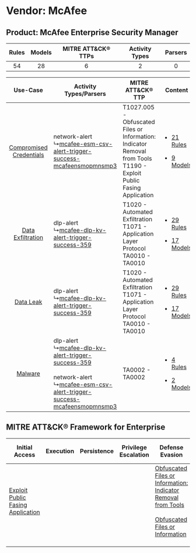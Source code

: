 Vendor: McAfee
==============
Product: McAfee Enterprise Security Manager
-------------------------------------------
| Rules | Models | MITRE ATT&CK® TTPs | Activity Types | Parsers |
|:-----:|:------:|:------------------:|:--------------:|:-------:|
|  54   |   28   |         6          |       2        |    0    |

|    Use-Case    | Activity Types/Parsers    | MITRE ATT&CK® TTP    | Content    |
|:----:| ---- | ---- | ---- |
| [Compromised Credentials](../../../UseCases/uc_compromised_credentials.md) |  network-alert<br> ↳[mcafee-esm-csv-alert-trigger-success-mcafeensmopmnsmp3](Ps/pC_mcafeeesmcsvalerttriggersuccessmcafeensmopmnsmp3.md)<br>    | T1027.005 - Obfuscated Files or Information: Indicator Removal from Tools<br>T1190 - Exploit Public Fasing Application<br> | [<ul><li>21 Rules</li></ul><ul><li>9 Models</li></ul>](RM/r_m_mcafee_mcafee_enterprise_security_manager_Compromised_Credentials.md) |
|       [Data Exfiltration](../../../UseCases/uc_data_exfiltration.md)       |  dlp-alert<br> ↳[mcafee-dlp-kv-alert-trigger-success-359](Ps/pC_mcafeedlpkvalerttriggersuccess359.md)<br>    | T1020 - Automated Exfiltration<br>T1071 - Application Layer Protocol<br>TA0010 - TA0010<br>    | [<ul><li>29 Rules</li></ul><ul><li>17 Models</li></ul>](RM/r_m_mcafee_mcafee_enterprise_security_manager_Data_Exfiltration.md)      |
|    [Data Leak](../../../UseCases/uc_data_leak.md)    |  dlp-alert<br> ↳[mcafee-dlp-kv-alert-trigger-success-359](Ps/pC_mcafeedlpkvalerttriggersuccess359.md)<br>    | T1020 - Automated Exfiltration<br>T1071 - Application Layer Protocol<br>TA0010 - TA0010<br>    | [<ul><li>29 Rules</li></ul><ul><li>17 Models</li></ul>](RM/r_m_mcafee_mcafee_enterprise_security_manager_Data_Leak.md)    |
|    [Malware](../../../UseCases/uc_malware.md)    |  dlp-alert<br> ↳[mcafee-dlp-kv-alert-trigger-success-359](Ps/pC_mcafeedlpkvalerttriggersuccess359.md)<br><br> network-alert<br> ↳[mcafee-esm-csv-alert-trigger-success-mcafeensmopmnsmp3](Ps/pC_mcafeeesmcsvalerttriggersuccessmcafeensmopmnsmp3.md)<br> | TA0002 - TA0002<br>    | [<ul><li>4 Rules</li></ul><ul><li>2 Models</li></ul>](RM/r_m_mcafee_mcafee_enterprise_security_manager_Malware.md)    |

MITRE ATT&CK® Framework for Enterprise
--------------------------------------
| Initial Access                                                                         | Execution | Persistence | Privilege Escalation | Defense Evasion                                                                                                                                                                                            | Credential Access | Discovery | Lateral Movement | Collection | Command and Control                                                             | Exfiltration                                                                | Impact |
| -------------------------------------------------------------------------------------- | --------- | ----------- | -------------------- | ---------------------------------------------------------------------------------------------------------------------------------------------------------------------------------------------------------- | ----------------- | --------- | ---------------- | ---------- | ------------------------------------------------------------------------------- | --------------------------------------------------------------------------- | ------ |
| [Exploit Public Fasing Application](https://attack.mitre.org/techniques/T1190)<br><br> |           |             |                      | [Obfuscated Files or Information: Indicator Removal from Tools](https://attack.mitre.org/techniques/T1027/005)<br><br>[Obfuscated Files or Information](https://attack.mitre.org/techniques/T1027)<br><br> |                   |           |                  |            | [Application Layer Protocol](https://attack.mitre.org/techniques/T1071)<br><br> | [Automated Exfiltration](https://attack.mitre.org/techniques/T1020)<br><br> |        |